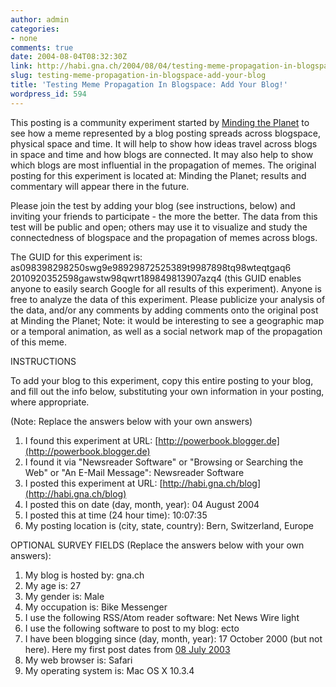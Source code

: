 ```yaml
---
author: admin
categories:
- none
comments: true
date: 2004-08-04T08:32:30Z
link: http://habi.gna.ch/2004/08/04/testing-meme-propagation-in-blogspace-add-your-blog/
slug: testing-meme-propagation-in-blogspace-add-your-blog
title: 'Testing Meme Propagation In Blogspace: Add Your Blog!'
wordpress_id: 594
---
```


This posting is a community experiment started by [Minding the Planet](http://novaspivack.typepad.com/nova_spivacks_weblog/2004/08/a_sonar_ping_of.html) to see how a meme represented by a blog posting spreads across blogspace, physical space and time. It will help to show how ideas travel across blogs in space and time and how blogs are connected. It may also help to show which blogs are most influential in the propagation of memes. The original posting for this experiment is located at: Minding the Planet; results and commentary will appear there in the future. 

 Please join the test by adding your blog (see instructions, below) and inviting your friends to participate - the more the better. The data from this test will be public and open; others may use it to visualize and study the connectedness of blogspace and the propagation of memes across blogs. 

 The GUID for this experiment is: as098398298250swg9e98929872525389t9987898tq98wteqtgaq6 2010920352598gawstw98qwrt189849813907azq4 (this GUID enables anyone to easily search Google for all results of this experiment). Anyone is free to analyze the data of this experiment. Please publicize your analysis of the data, and/or any comments by adding comments onto the original post at Minding the Planet; Note: it would be interesting to see a geographic map or a temporal animation, as well as a social network map of the propagation of this meme. 

 INSTRUCTIONS 

 To add your blog to this experiment, copy this entire posting to your blog, and fill out the info below, substituting your own information in your posting, where appropriate. 

 (Note: Replace the answers below with your own answers) 
 1. I found this experiment at URL: [http://powerbook.blogger.de](http://powerbook.blogger.de) 
 2. I found it via "Newsreader Software" or "Browsing or Searching the Web" or "An E-Mail Message": Newsreader Software 
 3. I posted this experiment at URL: [http://habi.gna.ch/blog](http://habi.gna.ch/blog) 
 4. I posted this on date (day, month, year): 04 August 2004 
 5. I posted this at time (24 hour time): 10:07:35 
 6. My posting location is (city, state, country): Bern, Switzerland, Europe

 OPTIONAL SURVEY FIELDS (Replace the answers below with your own answers): 
 1. My blog is hosted by: gna.ch
 2. My age is: 27
 3. My gender is: Male 
 4. My occupation is: Bike Messenger
 5. I use the following RSS/Atom reader software: Net News Wire light 
 6. I use the following software to post to my blog: ecto 
 7. I have been blogging since (day, month, year): 17 October 2000 (but not here). Here my first post dates from [08 July 2003](http://habi.gna.ch/blog/archives/000003.html) 
 8. My web browser is: Safari
 9. My operating system is: Mac OS X 10.3.4

